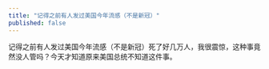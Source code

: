 ```yaml
---
title: "记得之前有人发过美国今年流感（不是新冠）"
published: false
---
```

记得之前有人发过美国今年流感（不是新冠）死了好几万人，我很震惊，这种事竟然没人管吗？今天才知道原来美国总统不知道这件事。

